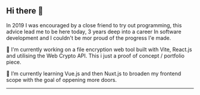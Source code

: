 ## Hi there 👋

In 2019 I was encouraged by a close friend to try out programming, this advice lead me to be here today, 3 years deep into a career In software development and I couldn't be mor proud of the progress I'e made. 

🔭 I'm currently working on a file encryption web tool built with Vite, React.js and utilising the Web Crypto API. This i just a proof of concept / portfolio piece. 

🌱 I’m currently learning Vue.js and then Nuxt.js to broaden my frontend scope with the goal of oppening more doors.


<hr>


<!--
**Chimpicus/Chimpicus** is a ✨ _special_ ✨ repository because its `README.md` (this file) appears on your GitHub profile.

Here are some ideas to get you started:

- 🔭 I’m currently working on ...
- 🌱 I’m currently learning ...
- 👯 I’m looking to collaborate on ...
- 🤔 I’m looking for help with ...
- 💬 Ask me about ...
- 📫 How to reach me: ...
- 😄 Pronouns: ...
- ⚡ Fun fact: ...
-->

